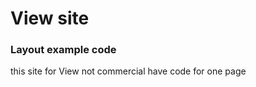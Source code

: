 <h1> View site </h1>

<h3>Layout example code</h3>


this site for View not commercial
have code for one page


